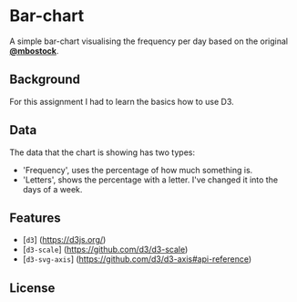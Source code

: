 # Bar-chart

A simple bar-chart visualising the frequency per day based on the original [**@mbostock**][block-author].

## Background

For this assignment I had to learn the basics how to use D3.

[][cover]

## Data

The data that the chart is showing has two types:

* 'Frequency', uses the percentage of how much something is.
* 'Letters', shows the percentage with a letter. I've changed it into the days of a week.

## Features

* [`d3`] (https://d3js.org/)
* [`d3-scale`] (https://github.com/d3/d3-scale)
* [`d3-svg-axis`] (https://github.com/d3/d3-axis#api-reference)

## License

[block-author]: https://bl.ocks.org/Caged

[cover]: preview.png
